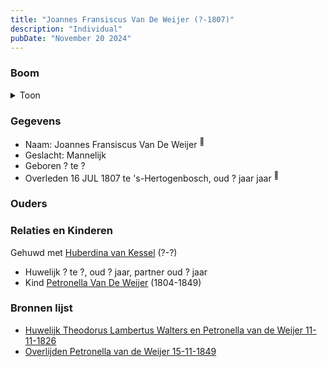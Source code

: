 ```yaml
---
title: "Joannes Fransiscus Van De Weijer (?-1807)"
description: "Individual"
pubDate: "November 20 2024"
---
```


### Boom
<details><summary>Toon</summary>

![test](https://www.plantuml.com/plantuml/svg/fP8nRy8m48Lt_ueJ34oHGe4M40849QAqAWoKZiX9hk36iP7FAKA8_ru7Kc1WGEfc-TxT--xPVRBSs2oLZ1AXDjpm548U9IkZCnKFjTG6hE6AN0cLPMiH8qJ2H19FPqmtTWSffY4QEbsHHOFQxZR8hgP6aXF1dW70G9iOpNmjeaGXKQUJSg6wNQYn0sCLc1sjYB5JIscYkN8w278EGL56iE0AdX4-KNoZAG4dUF7zQiE7ywpog1OqWe4pt7y9bF41EksGXxjbgAsLsEv23tfNDKeoAPTSnSl8QA9GEqSdgZx2vECDgat_2IhaZT5OlK8LQehMEMs1ECxS-h5G77uSsQjR2kK5gmfG3WQZsgZsNvnSTFWpxRIt63lJLLuukWM-xpktiXIhjTsXb7hh7CyDCxJ63PAItmxGRxRk8NsemtGuppEftnLX0zwd2oUljsv5M3oSvnNqh8ZiSb5ivHM8ZFLHnUxB_W80)
</details>

### Gegevens
- Naam: Joannes Fransiscus Van De Weijer <sup><a href="../s00136/" style="text-decoration:none" title="Huwelijk Theodorus Lambertus Walters en Petronella van de Weijer 11-11-1826">:link:</a></sup>
- Geslacht: Mannelijk
- Geboren ? te ? 
- Overleden 16 JUL 1807 te 's-Hertogenbosch, oud ? jaar jaar <sup><a href="../s00136/" style="text-decoration:none" title="Huwelijk Theodorus Lambertus Walters en Petronella van de Weijer 11-11-1826">:link:</a></sup>

### Ouders

### Relaties en Kinderen

Gehuwd met [Huberdina van Kessel](../i00151/) (?-?) 
- Huwelijk ? te ?, oud ? jaar, partner oud ? jaar 
- Kind [Petronella Van De Weijer](../i00089/) (1804-1849)

### Bronnen lijst
- [Huwelijk Theodorus Lambertus Walters en Petronella van de Weijer 11-11-1826](../s00136/)
- [Overlijden Petronella van de Weijer 15-11-1849](../s00146/)
